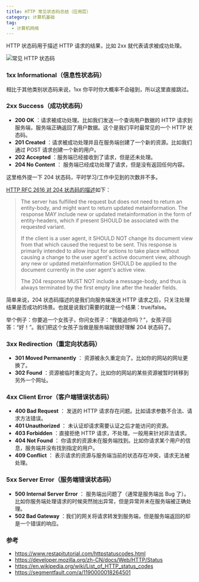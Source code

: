 ```yaml
---
title: HTTP 常见状态码总结（应用层）
category: 计算机基础
tag:
  - 计算机网络
---
```


HTTP 状态码用于描述 HTTP 请求的结果，比如 2xx 就代表请求被成功处理。

![常见 HTTP 状态码](https://oss.javaguide.cn/github/javaguide/cs-basics/network/http-status-code.png)

### 1xx Informational（信息性状态码）

相比于其他类别状态码来说，1xx 你平时你大概率不会碰到，所以这里直接跳过。

### 2xx Success（成功状态码）

- **200 OK** ：请求被成功处理。比如我们发送一个查询用户数据的 HTTP 请求到服务端，服务端正确返回了用户数据。这个是我们平时最常见的一个 HTTP 状态码。
- **201 Created** ：请求被成功处理并且在服务端创建了一个新的资源。比如我们通过 POST 请求创建一个新的用户。
- **202 Accepted** ：服务端已经接收到了请求，但是还未处理。
- **204 No Content** ： 服务端已经成功处理了请求，但是没有返回任何内容。

这里格外提一下 204 状态码，平时学习/工作中见到的次数并不多。

[HTTP RFC 2616 对 204 状态码的描述](https://tools.ietf.org/html/rfc2616#section-10.2.5)如下：

> The server has fulfilled the request but does not need to return an
> entity-body, and might want to return updated metainformation. The
> response MAY include new or updated metainformation in the form of
> entity-headers, which if present SHOULD be associated with the
> requested variant.
>
> If the client is a user agent, it SHOULD NOT change its document view
> from that which caused the request to be sent. This response is
> primarily intended to allow input for actions to take place without
> causing a change to the user agent's active document view, although
> any new or updated metainformation SHOULD be applied to the document
> currently in the user agent's active view.
>
> The 204 response MUST NOT include a message-body, and thus is always
> terminated by the first empty line after the header fields.

简单来说，204 状态码描述的是我们向服务端发送 HTTP 请求之后，只关注处理结果是否成功的场景。也就是说我们需要的就是一个结果：true/false。

举个例子：你要追一个女孩子，你问女孩子：“我能追你吗？”，女孩子回答：“好！”。我们把这个女孩子当做是服务端就很好理解 204 状态码了。

### 3xx Redirection（重定向状态码）

- **301 Moved Permanently** ： 资源被永久重定向了。比如你的网站的网址更换了。
- **302 Found** ：资源被临时重定向了。比如你的网站的某些资源被暂时转移到另外一个网址。

### 4xx Client Error（客户端错误状态码）

- **400 Bad Request** ： 发送的 HTTP 请求存在问题。比如请求参数不合法、请求方法错误。
- **401 Unauthorized** ： 未认证却请求需要认证之后才能访问的资源。
- **403 Forbidden** ：直接拒绝 HTTP 请求，不处理。一般用来针对非法请求。
- **404 Not Found** ： 你请求的资源未在服务端找到。比如你请求某个用户的信息，服务端并没有找到指定的用户。
- **409 Conflict** ： 表示请求的资源与服务端当前的状态存在冲突，请求无法被处理。

### 5xx Server Error（服务端错误状态码）

- **500 Internal Server Error** ： 服务端出问题了（通常是服务端出 Bug 了）。比如你服务端处理请求的时候突然抛出异常，但是异常并未在服务端被正确处理。
- **502 Bad Gateway** ：我们的网关将请求转发到服务端，但是服务端返回的却是一个错误的响应。

### 参考

- https://www.restapitutorial.com/httpstatuscodes.html
- https://developer.mozilla.org/zh-CN/docs/Web/HTTP/Status
- https://en.wikipedia.org/wiki/List_of_HTTP_status_codes
- https://segmentfault.com/a/1190000018264501
